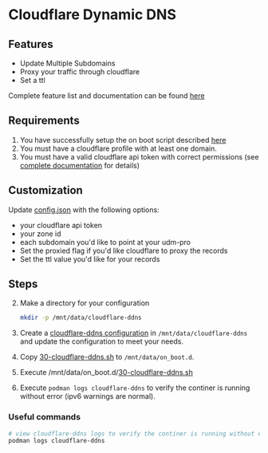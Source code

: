 # Cloudflare Dynamic DNS 

## Features

- Update Multiple Subdomains
- Proxy your traffic through cloudflare
- Set a ttl

Complete feature list and documentation can be found [here](https://github.com/timothymiller/cloudflare-ddns)


## Requirements

1. You have successfully setup the on boot script described [here](https://github.com/boostchicken-dev/udm-utilities/tree/master/on-boot-script)
2. You must have a cloudflare profile with at least one domain.
3. You must have a valid cloudflare api token with correct permissions (see [complete documentation](https://github.com/timothymiller/cloudflare-ddns) for details)

## Customization

Update [config.json](configs/config.json) with the following options:
- your cloudflare api token
- your zone id
- each subdomain you'd like to point at your udm-pro
- Set the proxied flag if you'd like cloudflare to proxy the records
- Set the ttl value you'd like for your records

## Steps

2. Make a directory for your configuration

    ```sh
    mkdir -p /mnt/data/cloudflare-ddns
    ```

3. Create a [cloudflare-ddns configuration](configs/config.json) in `/mnt/data/cloudflare-ddns` and update the configuration to meet your needs.
4. Copy [30-cloudflare-ddns.sh](on_boot.d/30-cloudflare-ddns.sh) to `/mnt/data/on_boot.d`.
5. Execute /mnt/data/on_boot.d/[30-cloudflare-ddns.sh](on_boot.d/30-cloudflare-ddns.sh)
7. Execute `podman logs cloudflare-ddns` to verify the continer is running without error (ipv6 warnings are normal).

### Useful commands

```sh
# view cloudflare-ddns logs to verify the continer is running without error (ipv6 warnings are normal).
podman logs cloudflare-ddns
```

